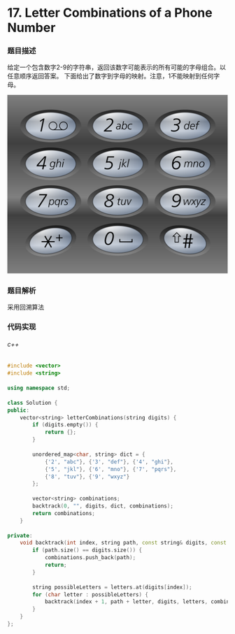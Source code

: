 # 17. Letter Combinations of a Phone Number

### 题目描述

给定一个包含数字2-9的字符串，返回该数字可能表示的所有可能的字母组合。以任意顺序返回答案。
下面给出了数字到字母的映射。注意，1不能映射到任何字母。

![](./1200px-telephone-keypad2svg.png)

### 题目解析

采用回溯算法

### 代码实现

###### c++

```c++
#include <vector>
#include <string>

using namespace std;

class Solution {
public:
    vector<string> letterCombinations(string digits) {
        if (digits.empty()) {
            return {};
        }

        unordered_map<char, string> dict = {
            {'2', "abc"}, {'3', "def"}, {'4', "ghi"},
            {'5', "jkl"}, {'6', "mno"}, {'7', "pqrs"},
            {'8', "tuv"}, {'9', "wxyz"}
        };

        vector<string> combinations;
        backtrack(0, "", digits, dict, combinations);
        return combinations;
    }

private:
    void backtrack(int index, string path, const string& digits, const unordered_map<char, string>& letters, vector<string>& combinations) {
        if (path.size() == digits.size()) {
            combinations.push_back(path);
            return;
        }

        string possibleLetters = letters.at(digits[index]);
        for (char letter : possibleLetters) {
            backtrack(index + 1, path + letter, digits, letters, combinations);
        }
    }
};
```
